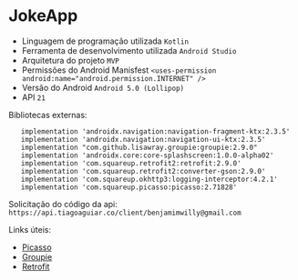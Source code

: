 # JokeApp
 
* Linguagem de programação utilizada ```Kotlin```
* Ferramenta de desenvolvimento utilizada ```Android Studio```
* Arquitetura do projeto ```MVP```
* Permissões do Android Manisfest ```<uses-permission android:name="android.permission.INTERNET" />```
* Versão do Android ```Android 5.0 (Lollipop)```
* API ```21```

 Bibliotecas externas:
 ```
    implementation 'androidx.navigation:navigation-fragment-ktx:2.3.5'
    implementation 'androidx.navigation:navigation-ui-ktx:2.3.5'
    implementation "com.github.lisawray.groupie:groupie:2.9.0"
    implementation 'androidx.core:core-splashscreen:1.0.0-alpha02'
    implementation 'com.squareup.retrofit2:retrofit:2.9.0'
    implementation 'com.squareup.retrofit2:converter-gson:2.9.0'
    implementation 'com.squareup.okhttp3:logging-interceptor:4.2.1'
    implementation 'com.squareup.picasso:picasso:2.71828'
 ```
 Solicitação do código da api:
 ```https://api.tiagoaguiar.co/client/benjamimwilly@gmail.com```
 
 Links úteis:
 * [Picasso](https://github.com/square/picasso)
 * [Groupie](https://github.com/lisawray/groupie)
 * [Retrofit](https://github.com/square/retrofit)
